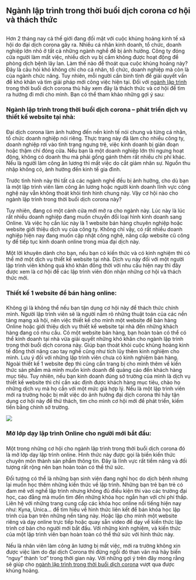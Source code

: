 ## Ngành lập trình trong thời buổi dịch corona cơ hội và thách thức
## 
Hơn 2 tháng nay cả thế giới đang đối mặt với cuộc khủng hoảng kinh tế xã hội do đại dịch corona gây ra. Nhiều cá nhân kinh doanh, tổ chức, doanh nghiệp lớn nhỏ ở tất cả những ngành nghề đề bị ảnh hưởng. Công ty đóng cửa người làm mất việc, nhiều dịch vụ bị cấm không được hoạt động để phòng dịch bệnh lây lan. Làm thế nào để thoát qua cuộc khủng hoảng này? Đây là câu hỏi khó không chỉ cho cá nhân, tổ chức, doanh nghiệp mà còn là của ngành chức năng. Tuy nhiên, mỗi người cần bình tỉnh để giải quyết vấn đề khó khăn và tìm giải pháp mới công việc hiện tại. Đối với [ngành lập trình](https://blog.freec.asia/nganh-lap-trinh-trong-thoi-buoi-dich-corona/?utm_source=viblo.asia&utm_medium=content) trong thời buổi dịch corona thù hãy xem đây là thách thức và cơ hội để tìm ra hướng đi mới cho mình. Bạn có thể tham khảo những gợi ý sau:

### Ngành lập trình trong thời buổi dịch corona – phát triển dịch vụ thiết kế website tại nhà:
### 
Đại dịch corona làm ảnh hưởng đến nền kinh tế nói chung và từng cá nhân, tổ chức doanh nghiệp nói riêng. Thực trạng này đã làm cho nhiều công ty, doanh nghiệp rơi vào tình trạng ngưng trệ, việc kinh doanh bị gián đoạn hoặc thậm chí đóng cửa. Nếu bạn là một doanh nghiệp lớn thì ngưng hoạt động, không có doanh thu mà phải gồng gánh thêm rất nhiều chi phí khác. Nếu là người làm công ăn lương thì mất việc do cắt giảm nhân sự. Nguồn thu nhập không có, ảnh hưởng đến kinh tế gia đình.

Trước tình hình này thì tất cả các ngành nghề đều bị ảnh hưởng, cho dù bạn là một lập trình viên làm công ăn lương hoặc người kinh doanh lĩnh vực công nghệ này vẫn không thoát khỏi tình hình chung này. Vậy cơ hội nào cho ngành lập trình trong thời buổi dịch corona này?

Tuy nhiên, đang có một cánh cửa mới mở ra cho ngành này. Lúc này là lúc rất nhiều doanh nghiệp đang muốn chuyển đổi loại hình kinh doanh sang Online. Và việc họ cần lúc này là 1 website bán hàng chuyên nghiệp hoặc website giới thiệu dịch vụ của công ty. Không chỉ vậy, có rất nhiều doanh nghiệp hiện nay đang muốn cập nhật công nghệ, nâng cấp website cũ công ty để tiếp tục kinh doanh online trong mùa đại dịch này.

Một lời khuyên dành cho bạn, nếu bạn có kiến thức và có kinh nghiệm thì có thể mở một dịch vụ thiết kế website tại nhà. Dịch vụ này đối với một người lập trình viên không quá khó khăn đồng thời với nhu cầu hiện nay thì đây được xem là cơ hội để các lập trình viên đón nhận những cơ hội và thách thức mới.

### Thiết kế 1 website để bán hàng online:
### 
Không gì là không thể nếu bạn tận dụng cơ hội này để thách thức chính mình. Người lập trình viên sẽ là người nắm rõ những thuật toán của các nền tảng mạng xã hội, nên việc thiết kế cho mình một website để bán hàng Online hoặc giới thiệu dịch vụ thiết kế website tại nhà đến những khách hàng đang có nhu cầu.
Có một website bán hàng, bạn hoàn toàn có thể có thể kinh doanh tại nhà vừa giải quyết những khó khăn cho ngành lập trình trong thời buổi dịch corona này. Giúp bạn thoát khỏi cuộc khủng hoảng kinh tế đồng thời nâng cao tay nghề cũng như tích lũy thêm kinh nghiệm cho mình.
Lưu ý đối với những lập trình viên chưa có kinh nghiệm bán hàng. Ngoài thiết kế 1 website đẹp thì cũng cần trang bị cho mình thêm về kiến thức sản phẩm mà mình muốn kinh doanh để quảng cáo đến khách hàng mục tiêu. Tuy nhiên, nếu bạn kinh doanh đúng sở trường của mình là dịch vụ thiết kế website thì chỉ cần xác định được khách hàng mục tiêu, chào họ những dịch vụ mà họ cần với một mức giá hợp lý.
Nếu là một lập trình viên mới ra trường hoặc bị mất việc do ảnh hưởng đại dịch corona thì hãy tận dụng cơ hội này để thử thách, tìm cho mình cơ hội mới để phát triển, kiếm tiền bằng chính sở trường.

![](https://images.viblo.asia/c75c28e5-8684-416b-8ba6-a07f62949c63.jpeg)

### Mở lớp dạy lập trình Online cho người mới bắt đầu:
### 
Một trong những cơ hội cho ngành lập trình trong thời buổi dịch corona đó là mở lớp dạy lập trình online. Hình thức này được gọi là biến kiến thức chuyên môn thành sản phẩm thông tin. Đây là lĩnh vực rất tiềm năng và đối tượng rất rộng nên bạn hoàn toàn có thể thử sức.

Đối tượng có thể là những bạn sinh viên đang nghỉ học do dịch bệnh nhưng lại muốn học thêm những kiến thức về lập trình. Những bạn trẻ bạn trẻ có đam mê với nghề lập trình nhưng không đủ điều kiện thi vào các trường đại học, cao đẳng mà muốn tìm đến những khóa học ngắn hạn với chi phí thấp.
Liên hệ với những trang cung cấp các khóa học online nổi tiếng hiện nay như: Kyna, Unica… để tìm hiểu về hình thức liên kết để bán khóa học lập trình của bạn trên những nền tảng này. Hoặc lập cho mình một website riêng và dạy online trực tiếp hoặc quay sẵn video để dạy về kiến thức lập trình cơ bản cho người mới bắt đầu. Với những kinh nghiệm, và kiến thức của một lập trình viên bạn hoàn toàn có thể thử sức với hình thức này.

Nếu là nhân viên làm công ăn lương bị mất việc, mới ra trường không xin được việc làm do đại dịch Corona thì đừng ngồi đó than vãn mà hãy biến “nguy” thành ‘cơ” trong thời gian này. Với những gợi ý trên đây mong rằng sẽ giúp cho [ngành lập trình trong thời buổi dịch corona](https://blog.freec.asia/nganh-lap-trinh-trong-thoi-buoi-dich-corona/?utm_source=viblo.asia&utm_medium=content) vượt qua được khủng hoảng.